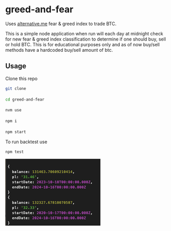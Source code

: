 # greed-and-fear
 Uses [alternative.me](https://alternative.me/crypto/fear-and-greed-index/) fear & greed index to trade BTC.

 This is a simple node application when run will each day at midnight check for new fear & greed index classification to determine if one should buy, sell or hold BTC. This is for educational purposes only and as of now buy/sell methods have a hardcoded buy/sell amount of btc.

 ## Usage
 Clone this repo

 ``` bash
git clone 

cd greed-and-fear

nvm use

npm i

npm start
```

To run backtest use 

``` bash
npm test
```

![image from backtest](test-results.png)